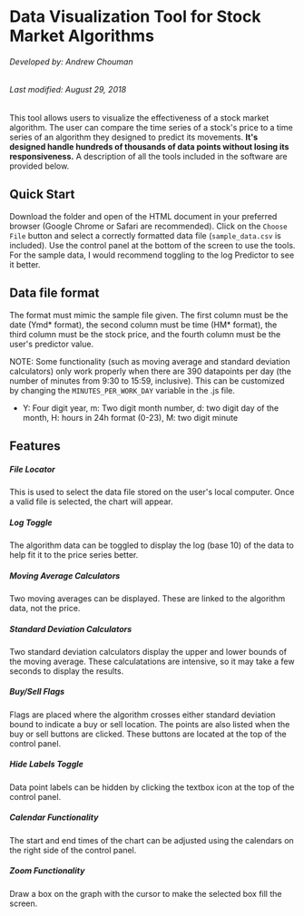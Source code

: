 # Data Visualization Tool for Stock Market Algorithms
###### Developed by: Andrew Chouman
###### Last modified: August 29, 2018

This tool allows users to visualize the effectiveness of a stock market algorithm. The user can compare the time series of a stock's price to a time series of an algorithm they designed to predict its movements. **It's designed handle hundreds of thousands of data points without losing its responsiveness.** A description of all the tools included in the software are provided below.

## Quick Start
Download the folder and open of the HTML document in your preferred browser (Google Chrome or Safari are recommended). Click on the `Choose File` button and select a correctly formatted data file (`sample_data.csv` is included). Use the control panel at the bottom of the screen to use the tools. For the sample data, I would recommend toggling to the log Predictor to see it better.

## Data file format
The format must mimic the sample file given. The first column must be the date (Ymd* format), the second column must be time (HM* format), the third column must be the stock price, and the fourth column must be the user's predictor value.

NOTE: Some functionality (such as moving average and standard deviation calculators) only work properly when there are 390 datapoints per day (the number of minutes from 9:30 to 15:59, inclusive). This can be customized by changing the `MINUTES_PER_WORK_DAY` variable in the .js file.

* Y: Four digit year, m: Two digit month number, d: two digit day of the month, H: hours in 24h format (0-23), M: two digit minute

## Features
##### File Locator
This is used to select the data file stored on the user's local computer. Once a valid file is selected, the chart will appear.

##### Log Toggle
The algorithm data can be toggled to display the log (base 10) of the data to help fit it to the price series better.

##### Moving Average Calculators
Two moving averages can be displayed. These are linked to the algorithm data, not the price.

##### Standard Deviation Calculators
Two standard deviation calculators display the upper and lower bounds of the moving average. These calculatations are intensive, so it may take a few seconds to display the results.

##### Buy/Sell Flags
Flags are placed where the algorithm crosses either standard deviation bound to indicate a buy or sell location. The points are also listed when the buy or sell buttons are clicked. These buttons are located at the top of the control panel.

##### Hide Labels Toggle
Data point labels can be hidden by clicking the textbox icon at the top of the control panel.

##### Calendar Functionality
The start and end times of the chart can be adjusted using the calendars on the right side of the control panel.

##### Zoom Functionality
Draw a box on the graph with the cursor to make the selected box fill the screen.
